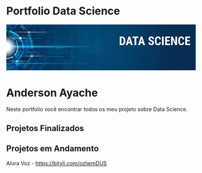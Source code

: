 # Portfolio Data Science

![Screenshot](image.png)


# Anderson Ayache 
Neste portfolio você encontrar todos os meu projeto sobre Data Science.

## Projetos Finalizados


## Projetos em Andamento
Alura Voz - https://bityli.com/ozIwmDUS

